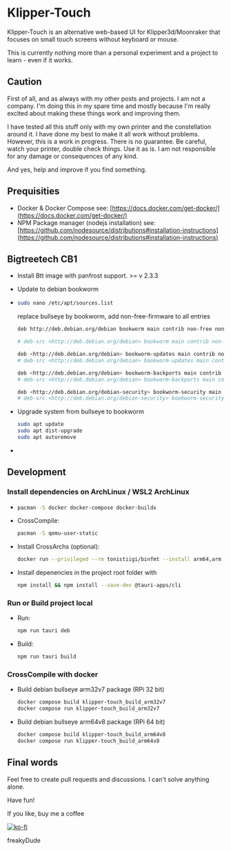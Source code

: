 # Klipper-Touch

Klipper-Touch is an alternative web-based UI for Klipper3d/Moonraker that focuses on small touch screens without keyboard or mouse.

This is currently nothing more than a personal experiment and a project to learn - even if it works.

## Caution

First of all, and as always with my other posts and projects. I am not a company. I'm doing this in my spare time and mostly because I'm really excited about making these things work and improving them.

I have tested all this stuff only with my own printer and the constellation around it. I have done my best to make it all work without problems. However, this is a work in progress. There is no guarantee. Be careful, watch your printer, double check things. Use it as is. I am not responsible for any damage or consequences of any kind.

And yes, help and improve if you find something.

## Prequisities

- Docker & Docker Compose
  see: [https://docs.docker.com/get-docker/](https://docs.docker.com/get-docker/)
- NPM Package manager (nodejs installation)
  see: [https://github.com/nodesource/distributions#installation-instructions](https://github.com/nodesource/distributions#installation-instructions)

## Bigtreetech CB1

- Install Btt image with panfrost support. >= v 2.3.3

- Update to debian bookworm

- ```bash
  sudo nano /etc/apt/sources.list
  ```

  replace bullseye by bookworm, add non-free-firmware to all entries

  ```bash
  deb http://deb.debian.org/debian bookworm main contrib non-free non-free-firmware

  # deb-src <http://deb.debian.org/debian> bookworm main contrib non-free non-free-firmware

  deb <http://deb.debian.org/debian> bookworm-updates main contrib non-free non-free-firmware
  # deb-src <http://deb.debian.org/debian> bookworm-updates main contrib non-free non-free-firmware

  deb <http://deb.debian.org/debian> bookworm-backports main contrib non-free non-free-firmware
  # deb-src <http://deb.debian.org/debian> bookworm-backports main contrib non-free non-free-firmware

  deb <http://deb.debian.org/debian-security> bookworm-security main contrib non-free non-free-firmware
  # deb-src <http://deb.debian.org/debian-security> bookworm-security main contrib non-free non-free-firmware
  ```

- Upgrade system from bullseye to bookworm

  ```bash
  sudo apt update
  sudo apt dist-upgrade
  sudo apt autoremove
  ```  

-

## Development

### Install dependencies on ArchLinux / WSL2 ArchLinux

- ```bash
  pacman -S docker docker-compose docker-buildx
  ```

- CrossCompile:

  ```bash
  pacman -S qemu-user-static
  ```

- Install CrossArchs (optional):

  ```bash
  docker run --privileged --rm tonistiigi/binfmt --install arm64,arm
  ```

- Install depenencies in the project root folder with

  ```bash
  npm install && npm install --save-dev @tauri-apps/cli
  ```

### Run or Build project local

- Run:

  ```bash
  npm run tauri deb
  ```

- Build:

  ```bash
  npm run tauri build
  ```

### CrossCompile with docker

- Build debian bullseye arm32v7 package (RPi 32 bit)

  ```bash
  docker compose build klipper-touch_build_arm32v7
  docker compose run klipper-touch_build_arm32v7
  ```

- Build debian bullseye arm64v8 package (RPi 64 bit)

  ```bash
  docker compose build klipper-touch_build_arm64v8
  docker compose run klipper-touch_build_arm64v8
  ```

## Final words

Feel free to create pull requests and discussions. I can't solve anything alone.

Have fun!

If you like, buy me a coffee

[![ko-fi](https://ko-fi.com/img/githubbutton_sm.svg)](https://ko-fi.com/F2F7GC8PC)

freakyDude
